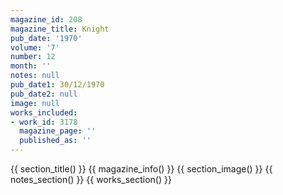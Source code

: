 ```yaml
---
magazine_id: 208
magazine_title: Knight
pub_date: '1970'
volume: '7'
number: 12
month: ''
notes: null
pub_date1: 30/12/1970
pub_date2: null
image: null
works_included:
- work_id: 3178
  magazine_page: ''
  published_as: ''
---
```


{{ section_title() }}
{{ magazine_info() }}
{{ section_image() }}
{{ notes_section() }}
{{ works_section() }}
